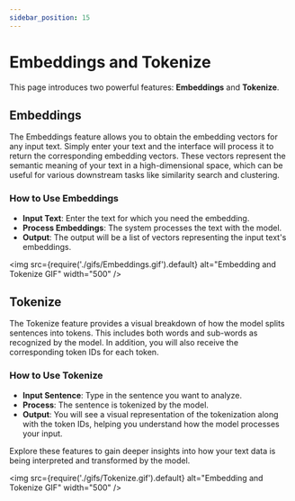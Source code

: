 ```yaml
---
sidebar_position: 15
---
```

# Embeddings and Tokenize

This page introduces two powerful features: **Embeddings** and **Tokenize**.

## Embeddings

The Embeddings feature allows you to obtain the embedding vectors for any input text. Simply enter your text and the interface will process it to return the corresponding embedding vectors. These vectors represent the semantic meaning of your text in a high-dimensional space, which can be useful for various downstream tasks like similarity search and clustering.

### How to Use Embeddings

- **Input Text**: Enter the text for which you need the embedding.
- **Process Embeddings**: The system processes the text with the model.
- **Output**: The output will be a list of vectors representing the input text's embeddings.

<img src={require('./gifs/Embeddings.gif').default} alt="Embedding and Tokenize GIF" width="500" />

## Tokenize

The Tokenize feature provides a visual breakdown of how the model splits sentences into tokens. This includes both words and sub-words as recognized by the model. In addition, you will also receive the corresponding token IDs for each token.

### How to Use Tokenize

- **Input Sentence**: Type in the sentence you want to analyze.
- **Process**: The sentence is tokenized by the model.
- **Output**: You will see a visual representation of the tokenization along with the token IDs, helping you understand how the model processes your input.

Explore these features to gain deeper insights into how your text data is being interpreted and transformed by the model.

<img src={require('./gifs/Tokenize.gif').default} alt="Embedding and Tokenize GIF" width="500" />